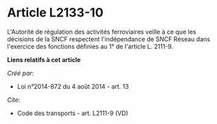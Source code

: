 # Article L2133-10

L'Autorité de régulation des activités ferroviaires veille à ce que les décisions de la SNCF respectent l'indépendance de
SNCF Réseau dans l'exercice des fonctions définies au 1° de l'article L. 2111-9.

**Liens relatifs à cet article**

_Créé par_:

  - Loi n°2014-872 du 4 août 2014 - art. 13

_Cite_:

  - Code des transports - art. L2111-9 (VD)
